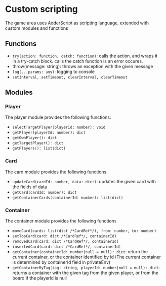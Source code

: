 # Custom scripting

The game area uses AdderScript as scripting language, extended with custom modules and functions

## Functions
- `try(action: function, catch: function)`: calls the action, and wraps it in a try-catch block. calls the catch function is an error occures.
- throw(message: string): throws an exception with the given message
- `log(...params: any)`: logging to console
- `setInterval, setTimeout, clearInterval, clearTimeout`

## Modules
### Player
The player module provides the following functions:
- `selectTargetPlayer(playerId: number): void`
- `getPlayer(playerId: number): dict`
- `getOwnPlayer(): dict`
- `getTargetPlayer(): dict`
- `getPlayers(): list(dict)`

### Card
The card module provides the following functions
- `updateCard(cardId: number, data: dict)`: updates the given card with the fields of data
- `getCard(cardId: number): dict`
- `getContainerCards(containerId: number): list(dict)`

### Container
The container module provides the following functions
- `moveCard(cards: list(dict /*CardRef*/), from: number, to: number)`
- `setTopCard(card: dict /*CardRef*/, containerId)`
- `removedCard(card: dict /*CardRef*/, containerId)`
- `insertedCard(card: dict /*CardRef*/, containerId)`
- `getContainer(containerId: number|null = null): dict`: return the current container, or the container identified by id (The current container is determined by containerId field in privateEnv)
- `getContainerByTag(tag: string, playerId: number|null = null): dict`: returns a container with the given tag from the given player, or from the board if the playerId is null
